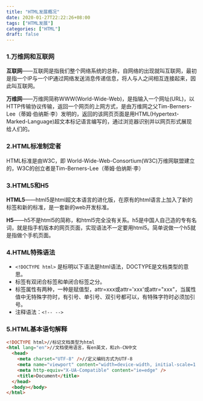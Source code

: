 ```yaml
---
title: "HTML发展概况"
date: 2020-01-27T22:22:26+08:00
tags: ["HTML发展"]
categories: ["HTML"]
draft: false
---
```


### 1.万维网和互联网

**互联网**——互联网是指我们整个网络系统的总称，自网络的出现就叫互联网，最初是指一个IP与一个IP通过网络发送消息传递信息，将人与人之间相互连接起来，因此叫互联网。  

**万维网**——万维网简称WWW(World-Wide-Web)，是指输入一个网址(URL)，以HTTP传输协议传输，返回一个网页的上网方式，是由万维网之父Tim-Berners-Lee（蒂姆·伯纳斯·李）发明的，返回的该网页页面是用HTML(Hypertext-Marked-Language)超文本标记语言编写的，通过浏览器识别并以网页形式展现给人们的。 


### 2.HTML标准制定者

HTML标准是由W3C，即 World-Wide-Web-Consortium(W3C)万维网联盟建立的，W3C的创立者是Tim-Berners-Lee（蒂姆·伯纳斯·李）


### 3.HTML5和H5

**HTML5**——html5是html超文本语言的进化版，在原有的html语言上加入了新的标签和新的标准，是一套新的web开发标准。  

**H5**——h5不是html5的简称，和html5完全没有关系。h5是中国人自己造的专有名词，就是指手机版本的网页页面，实现语法不一定要用html5。简单说做一个h5就是指做个手机页面。


### 4.HTML特殊语法

* `<!DOCTYPE html>` 是标明以下语法是html语法，DOCTYPE是文档类型的意思。  
* 标签有双闭合标签和单闭合标签之分。  
* 标签属性有两种，一种是赋值型，attr=xxx或attr='xxx'或attr="xxx"，当属性值中无特殊字符时，有引号、单引号、双引号都可以，有特殊字符时必须加引号。
* 注释语法：`<!-- -->`


### 5.HTML基本语句解释

```html
<!DOCTYPE html>//标记文档类型为html
<html lang="en">//文档使用语言，有en英文，和zh-CN中文
  <head>
    <meta charset="UTF-8" />//定义编码方式为UTF-8
    <meta name="viewport" content="width=device-width, initial-scale=1.0" />
    <meta http-equiv="X-UA-Compatible" content="ie=edge" />
    <title>Document</title>
  </head>
  <body></body>
</html>
```